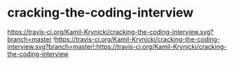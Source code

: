 # cracking-the-coding-interview

https://travis-ci.org/Kamil-Krynicki/cracking-the-coding-interview.svg?branch=master
!https://travis-ci.org/Kamil-Krynicki/cracking-the-coding-interview.svg?branch=master!:https://travis-ci.org/Kamil-Krynicki/cracking-the-coding-interview
